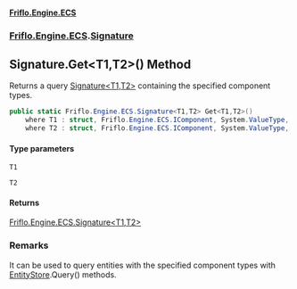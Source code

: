 #### [Friflo.Engine.ECS](index.md#'index')
### [Friflo.Engine.ECS](Friflo.Engine.ECS.md#'Friflo.Engine.ECS').[Signature](Signature.md#'Friflo.Engine.ECS.Signature')

## Signature.Get<T1,T2>() Method

Returns a query [Signature&lt;T1,T2&gt;](Signature_T1,T2_.md#'Friflo.Engine.ECS.Signature<T1,T2>') containing the specified component types.<br/>

```csharp
public static Friflo.Engine.ECS.Signature<T1,T2> Get<T1,T2>()
    where T1 : struct, Friflo.Engine.ECS.IComponent, System.ValueType, System.ValueType
    where T2 : struct, Friflo.Engine.ECS.IComponent, System.ValueType, System.ValueType;
```
#### Type parameters

<a name='Friflo.Engine.ECS.Signature.Get_T1,T2_().T1'></a>

`T1`

<a name='Friflo.Engine.ECS.Signature.Get_T1,T2_().T2'></a>

`T2`

#### Returns
[Friflo.Engine.ECS.Signature&lt;](Signature_T1,T2_.md#'Friflo.Engine.ECS.Signature<T1,T2>')[T1](Signature.Get_T1,T2_().md#Friflo.Engine.ECS.Signature.Get_T1,T2_().T1#'Friflo.Engine.ECS.Signature.Get<T1,T2>().T1')[,](Signature_T1,T2_.md#'Friflo.Engine.ECS.Signature<T1,T2>')[T2](Signature.Get_T1,T2_().md#Friflo.Engine.ECS.Signature.Get_T1,T2_().T2#'Friflo.Engine.ECS.Signature.Get<T1,T2>().T2')[&gt;](Signature_T1,T2_.md#'Friflo.Engine.ECS.Signature<T1,T2>')

### Remarks
It can be used to query entities with the specified component types with [EntityStore](EntityStore.md#'Friflo.Engine.ECS.EntityStore').Query() methods.